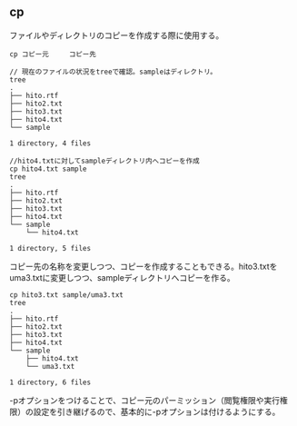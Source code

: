 ## cp

ファイルやディレクトリのコピーを作成する際に使用する。

`cp コピー元　　　コピー先`

```
// 現在のファイルの状況をtreeで確認。sampleはディレクトリ。
tree
.
├── hito.rtf
├── hito2.txt
├── hito3.txt
├── hito4.txt
└── sample

1 directory, 4 files
```

```
//hito4.txtに対してsampleディレクトリ内へコピーを作成
cp hito4.txt sample
tree
.
├── hito.rtf
├── hito2.txt
├── hito3.txt
├── hito4.txt
└── sample
    └── hito4.txt

1 directory, 5 files
```

コピー先の名称を変更しつつ、コピーを作成することもできる。hito3.txtをuma3.txtに変更しつつ、sampleディレクトリへコピーを作る。

```
cp hito3.txt sample/uma3.txt
tree
.
├── hito.rtf
├── hito2.txt
├── hito3.txt
├── hito4.txt
└── sample
    ├── hito4.txt
    └── uma3.txt

1 directory, 6 files
```

-pオプションをつけることで、コピー元のパーミッション（閲覧権限や実行権限）の設定を引き継げるので、基本的に-pオプションは付けるようにする。







